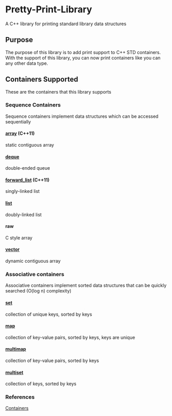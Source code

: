 # Pretty-Print-Library

A C++ library for printing standard library data structures

## Purpose
The purpose of this library is to add print support to C++ STD containers. With the support of this library, you can now print containers like you can any other data type.

## Containers Supported
These are the containers that this library supports

### Sequence Containers
Sequence containers implement data structures which can be accessed sequentially

#### [array](http://en.cppreference.com/w/cpp/container/array) (C++11)
static contiguous array
#### [deque](http://en.cppreference.com/w/cpp/container/deque)
double-ended queue
#### [forward_list](http://en.cppreference.com/w/cpp/container/forward_list) (C++11)
singly-linked list
#### [list](http://en.cppreference.com/w/cpp/container/list)
doubly-linked list
#### raw
C style array
#### [vector](http://en.cppreference.com/w/cpp/container/vector)
dynamic contiguous array

### Associative containers
Associative containers implement sorted data structures that can be quickly searched (O(log n) complexity)

#### [set](http://en.cppreference.com/w/cpp/container/set)
collection of unique keys, sorted by keys
#### [map](http://en.cppreference.com/w/cpp/container/map)
collection of key-value pairs, sorted by keys, keys are unique
#### [multimap](http://en.cppreference.com/w/cpp/container/multimap)
collection of key-value pairs, sorted by keys
#### [multiset](http://en.cppreference.com/w/cpp/container/multiset)
collection of keys, sorted by keys

### References
[Containers](http://en.cppreference.com/w/cpp/container)
